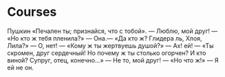 # Courses
Пушкин
«Печален ты; признайся, что с тобой».
— Люблю, мой друг! — «Но кто ж тебя пленила?»
— Она.— «Да кто ж? Глидера ль, Хлоя, Лила?»
— О, нет! — «Кому ж ты жертвуешь душой?»
— Ах! ей! — «Ты скромен, друг сердечный!
Но почему ж ты столько огорчен?
И кто виной? Супруг, отец, конечно…»
— Не то, мой друг! — «Но что ж!» — Я ей не он.
